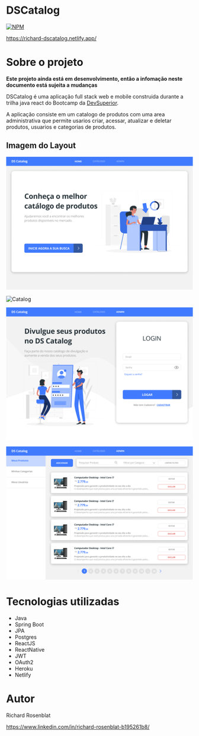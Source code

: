 # DSCatalog
[![NPM](https://img.shields.io/npm/l/react)](https://github.com/RichardRosenblat/dscatalog-bootcamp-devsuperior/blob/main/LICENSE) 

https://richard-dscatalog.netlify.app/

# Sobre o projeto
**Este projeto ainda está em desenvolvimento, então a infomação neste documento está sujeita a mudanças**

DSCatalog é uma aplicação full stack web e mobile construida durante a trilha java react do Bootcamp da [DevSuperior](https://github.com/devsuperior "Github da DevSuperior").

A aplicação consiste em um catalogo de produtos com uma area administrativa que permite usarios criar, acessar, atualizar e deletar produtos, usuarios e categorias de produtos.

## Imagem do Layout
![Home](https://github.com/RichardRosenblat/github-assets/blob/main/dscatalog/HOME.png)

![Catalog](https://github.com/RichardRosenblat/github-assets/blob/main/dscatalog/CAT%C3%81LOGO.png)

![LOGIN](https://github.com/RichardRosenblat/github-assets/blob/main/dscatalog/LOGIN.png)

![CRUD do produto](https://github.com/RichardRosenblat/github-assets/blob/main/dscatalog/CRUD%20DO%20PRODUTO.png)

# Tecnologias utilizadas
- Java
- Spring Boot
- JPA
- Postgres
- ReactJS
- ReactNative
- JWT
- OAuth2
- Heroku
- Netlify


# Autor

Richard Rosenblat

https://www.linkedin.com/in/richard-rosenblat-b195261b8/
